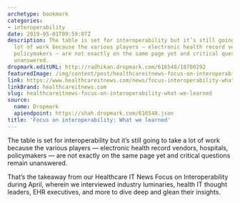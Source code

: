 ```yaml
---
archetype: bookmark
categories:
- interoperability
date: 2019-05-01T09:59:07Z
description: The table is set for interoperability but it’s still going to take a
  lot of work because the various players — electronic health record vendors, hospitals,
  policymakers — are not exactly on the same page yet and critical questions remain
  unanswered.
dropmark.editURL: http://radhikan.dropmark.com/616548/18700292
featuredImage: /img/content/post/healthcareitnews-focus-on-interoperability-what-we-learned.png
link: https://www.healthcareitnews.com/news/focus-interoperability-what-we-learned
linkBrand: healthcareitnews.com
slug: healthcareitnews-focus-on-interoperability-what-we-learned
source:
  name: Dropmark
  apiendpoint: https://shah.dropmark.com/616548.json
title: 'Focus on interoperability: What we learned'
---
```

The table is set for interoperability but it’s still going to take a lot of work because the various players — electronic health record vendors, hospitals, policymakers — are not exactly on the same page yet and critical questions remain unanswered.

That’s the takeaway from our Healthcare IT News Focus on Interoperability during April, wherein we interviewed industry luminaries, health IT thought leaders, EHR executives, and more to dive deep and glean their insights.

